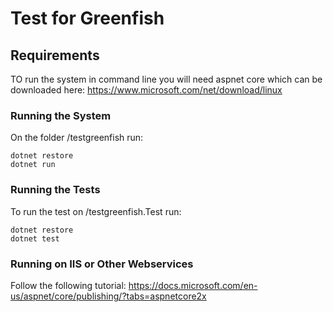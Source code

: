# Test for Greenfish

## Requirements
TO run the system in command line you will need aspnet core which can be downloaded here:
https://www.microsoft.com/net/download/linux

### Running the System
On the folder /testgreenfish run:
```
dotnet restore
dotnet run
```
### Running the Tests
To run the test on /testgreenfish.Test run:
```
dotnet restore
dotnet test
```
### Running on IIS or Other Webservices
Follow the following tutorial:
https://docs.microsoft.com/en-us/aspnet/core/publishing/?tabs=aspnetcore2x

